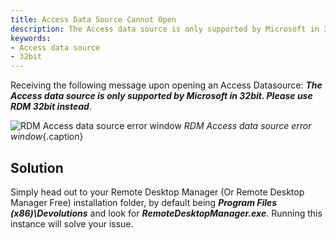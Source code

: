 ```yaml
---
title: Access Data Source Cannot Open
description: The Access data source is only supported by Microsoft in 32bit. Please use RDM 32bit instead.
keywords:
- Access data source
- 32bit
---
```

Receiving the following message upon opening an Access Datasource: ***The Access data source is only supported by Microsoft in 32bit. Please use RDM 32bit instead***.

![RDM Access data source error window](/img/en/kb/KB2002.png) 
*RDM Access data source error window*{.caption}
## Solution 
Simply head out to your Remote Desktop Manager (Or Remote Desktop Manager Free) installation folder, by default being ***Program Files (x86)\Devolutions*** and look for ***RemoteDesktopManager.exe***. Running this instance will solve your issue.

